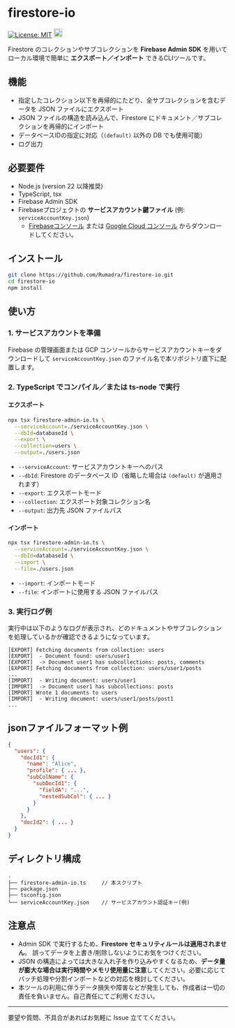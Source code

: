 # firestore-io

[![License: MIT](https://img.shields.io/badge/License-MIT-yellow.svg)](https://opensource.org/licenses/MIT) <a href="https://www.buymeacoffee.com/rumadra"><img src="https://www.buymeacoffee.com/assets/img/custom_images/orange_img.png" height="20px"></a>

Firestore のコレクションやサブコレクションを **Firebase Admin SDK** を用いてローカル環境で簡単に **エクスポート／インポート** できるCLIツールです。

## 機能

- 指定したコレクション以下を再帰的にたどり、全サブコレクションを含むデータを JSON ファイルにエクスポート
- JSON ファイルの構造を読み込んで、Firestore にドキュメント／サブコレクションを再帰的にインポート
- データベースIDの指定に対応（`(default)` 以外の DB でも使用可能）
- ログ出力

## 必要要件

- Node.js (version 22 以降推奨)
- TypeScript, tsx
- Firebase Admin SDK
- Firebaseプロジェクトの **サービスアカウント鍵ファイル** (例: `serviceAccountKey.json`)  
  - [Firebaseコンソール](https://console.firebase.google.com/) または [Google Cloud コンソール](https://console.cloud.google.com/iam-admin/serviceaccounts) からダウンロードしてください。


## インストール

```bash
git clone https://github.com/Rumadra/firestore-io.git
cd firestore-io
npm install
```

## 使い方

### 1. サービスアカウントを準備

Firebase の管理画面または GCP コンソールからサービスアカウントキーをダウンロードして
 `serviceAccountKey.json` のファイル名で本リポジトリ直下に配置します。

### 2. TypeScript でコンパイル／または ts-node で実行

#### エクスポート

```bash
npx tsx firestore-admin-io.ts \
  --serviceAccount=./serviceAccountKey.json \
  --dbId=databaseId \
  --export \
  --collection=users \
  --output=./users.json
```

- `--serviceAccount`: サービスアカウントキーへのパス
- `--dbId`: Firestore のデータベース ID（省略した場合は `(default)` が適用されます）
- `--export`: エクスポートモード
- `--collection`: エクスポート対象コレクション名
- `--output`: 出力先 JSON ファイルパス

#### インポート

```bash
npx tsx firestore-admin-io.ts \
  --serviceAccount=./serviceAccountKey.json \
  --dbId=databaseId \
  --import \
  --file=./users.json
```

- `--import`: インポートモード
- `--file`: インポートに使用する JSON ファイルパス

### 3. 実行ログ例

実行中は以下のようなログが表示され、どのドキュメントやサブコレクションを処理しているかが確認できるようになっています。

```text
[EXPORT] Fetching documents from collection: users
[EXPORT]  - Document found: users/user1
[EXPORT]  -> Document user1 has subcollections: posts, comments
[EXPORT] Fetching documents from collection: users/user1/posts
...
[IMPORT]  - Writing document: users/user1
[IMPORT]  -> Document user1 has subcollections: posts
[IMPORT] Wrote 1 documents to users
[IMPORT]  - Writing document: users/user1/posts/post1
...
```

## jsonファイルフォーマット例

```json
{
  "users": {
    "docId1": {
      "name": "Alice",
      "profile": { ... },
      "subColName": {
        "subDocId1": {
          "fieldA": "...",
          "nestedSubCol": { ... }
        }
      }
    },
    "docId2": { ... }
  }
}

```

## ディレクトリ構成

```
.
├── firestore-admin-io.ts     // 本スクリプト
├── package.json
├── tsconfig.json
└── serviceAccountKey.json    // サービスアカウント認証キー(例)
```

## 注意点

- Admin SDK で実行するため、**Firestore セキュリティルールは適用されません**。
   誤ってデータを上書き/削除しないようにお気をつけください。
- JSON の構造によっては大きな入れ子を作り込みやすくなるため、**データ量が膨大な場合は実行時間やメモリ使用量に注意**してください。必要に応じてバッチ処理や分割インポートなどの対応を検討してください。
- 本ツールの利用に伴うデータ損失や障害などが発生しても、作成者は一切の責任を負いません。自己責任にてご利用ください。

------

要望や質問、不具合があればお気軽に Issue 立ててください。
